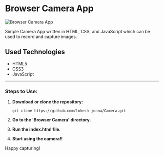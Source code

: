 # Browser Camera App

![Browser Camera App](https://github.com/lokesh-jonna/images/blob/main/camera.png)

Simple Camera App written in HTML, CSS, and JavaScript which can be used to record and capture images.

## Used Technologies

- HTML5
- CSS3
- JavaScript

---

### Steps to Use:

1. **Download or clone the repository:**
    ```
    git clone https://github.com/lokesh-jonna/Camera.git
    ```

2. **Go to the 'Browser Camera' directory.**

3. **Run the index.html file.**

4. **Start using the camera!!**

Happy capturing!
